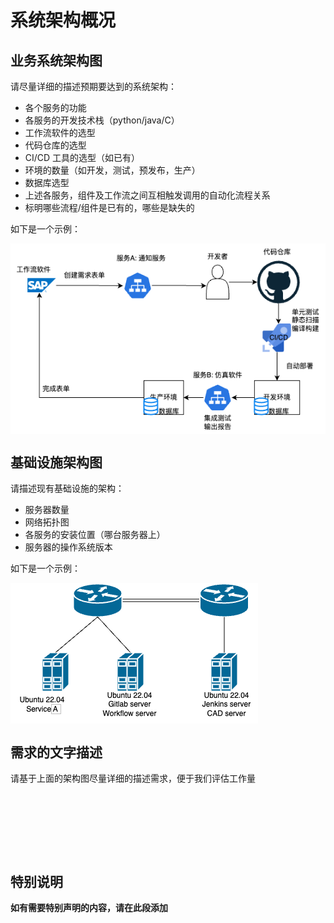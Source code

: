 # 系统架构概况
## 业务系统架构图
请尽量详细的描述预期要达到的系统架构：
+ 各个服务的功能
+ 各服务的开发技术栈（python/java/C）
+ 工作流软件的选型
+ 代码仓库的选型
+ CI/CD 工具的选型（如已有）
+ 环境的数量（如开发，测试，预发布，生产）
+ 数据库选型
+ 上述各服务，组件及工作流之间互相触发调用的自动化流程关系
+ 标明哪些流程/组件是已有的，哪些是缺失的

如下是一个示例：

<img src="./images/架构图示例.png" alt="架构图示例" align="center" />

## 基础设施架构图
请描述现有基础设施的架构：
+ 服务器数量
+ 网络拓扑图
+ 各服务的安装位置（哪台服务器上）
+ 服务器的操作系统版本

如下是一个示例：

<img src="./images/拓扑图示例.png" alt="拓扑图示例" align="center" />

## 需求的文字描述
请基于上面的架构图尽量详细的描述需求，便于我们评估工作量
```







```

## 特别说明
**如有需要特别声明的内容，请在此段添加**
```






```